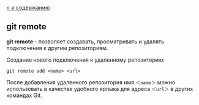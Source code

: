 [< к содержанию](./readme.md)

## git remote

**git remote** - позволяет создавать, просматривать и удалять подключения к другим репозиториям. 

Создание нового подключения к удаленному репозиторию:

```CMD=
git remote add <name> <url>
```

После добавления удаленного репозитория имя `＜name＞` можно использовать в качестве удобного ярлыка для адреса `＜url＞` в других командах Git.